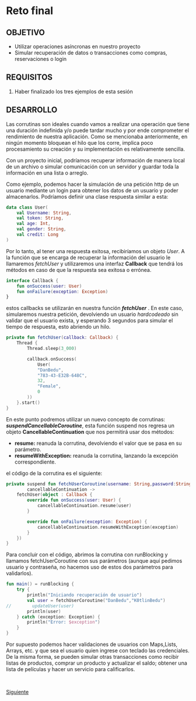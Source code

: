 # Reto final

## OBJETIVO

- Utilizar operaciones asíncronas en nuestro proyecto
- Simular recuperación de datos o transacciones como compras, reservaciones o login

## REQUISITOS

1. Haber finalizado los tres ejemplos de esta sesión

## DESARROLLO

Las corrutinas son ideales cuando vamos a realizar una operación que tiene una duración indefinida y/o puede tardar mucho y por ende comprometer el rendimiento de nuestra aplicación. Como se mencionaba anteriormente, en ningún momento bloquean el hilo que los corre, implica poco procesamiento su creación y su implementación es relativamente sencilla.

Con un proyecto inicial, podríamos recuperar información de manera local de un archivo o simular comunicación con un servidor y guardar toda la información en una lista o arreglo. 

Como ejemplo, podemos hacer la simulación de una petición http de un usuario mediante un login para obtener los datos de un usuario y poder almacenarlos. Podríamos definir una clase respuesta similar a esta:

```kotlin
data class User(
    val Username: String,
    val token: String,
    val age: Int,
    val gender: String,
    val credit: Long
)
```

Por lo tanto, al tener una respuesta exitosa, recibiríamos un objeto *User*. A la función que se encarga de recuperar la información del usuario le llamaremos *fetchUser* y utilizaremos una interfaz **Callback** que tendrá los métodos en caso de que la respuesta sea exitosa o errónea.

```kotlin
interface Callback {
    fun onSuccess(user: User)
    fun onFailure(exception: Exception)
}
```

estos callbacks se utilizarán en nuestra función ***fetchUser*** . En este caso, simularemos nuestra petición, devolviendo un usuario *hardcodeado* sin validar que el usuario exista, y esperando 3 segundos para simular el tiempo de respuesta, esto abriendo un hilo.

```kotlin
private fun fetchUser(callback: Callback) {
    Thread {
        Thread.sleep(3_000)

        callback.onSuccess(
            User(
            "DanBedu",
            "783-43-E32B-648C",
            32,
            "Female",
            0
        ))
    }.start()
}
```

En este punto podremos utilizar un nuevo concepto de corrutinas: ***suspendCancellableCoroutine***, esta función suspend nos regresa un objeto **CancellableContinuation** que nos permitirá usar dos métodos:

- **resume:** reanuda la corrutina, devolviendo el valor que se pasa en su parámetro.
- **resumeWithException:** reanuda la corrutina, lanzando la excepción correspondiente.

el código de la corrutina es el siguiente:

```kotlin
private suspend fun fetchUserCoroutine(username: String,password:String): User = suspendCancellableCoroutine {
        cancellableContinuation ->
    fetchUser(object : Callback {
        override fun onSuccess(user: User) {
            cancellableContinuation.resume(user)
        }

        override fun onFailure(exception: Exception) {
            cancellableContinuation.resumeWithException(exception)
        }
    })
}
```

Para concluir con el código, abrimos la corrutina con runBlocking y llamamos fetchUserCoroutine con sus parámetros (aunque aquí pedimos usuario y contraseña, no hacemos uso de estos dos parámetros para validarlos).

```kotlin
fun main() = runBlocking {
    try {
        println("Iniciando recuperación de usuario")
        val user = fetchUserCoroutine("DanBedu","K0tlinBedu")
//        updateUser(user)
        println(user)
    } catch (exception: Exception) {
        println("Error: $exception")
    }
}
```

Por supuesto podemos hacer validaciones de usuarios con Maps,Lists, Arrays, etc. y que sea el usuario quien ingrese con teclado las credenciales. De la misma forma, se pueden simular otras transacciones como recibir listas de productos, comprar un producto y actualizar el saldo; obtener una lista de películas y hacer un servicio para calificarlos.





</br>

[Siguiente](../Postwork)